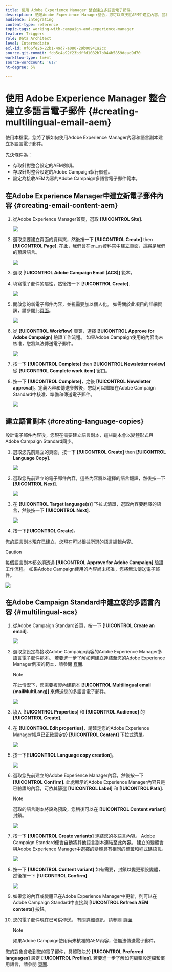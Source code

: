 ```yaml
---
title: 使用 Adobe Experience Manager 整合建立多語言電子郵件.
description: 透過Adobe Experience Manager整合，您可以直接在AEM中建立內容，並稍後在Adobe Campaign中使用。
audience: integrating
content-type: reference
topic-tags: working-with-campaign-and-experience-manager
feature: Triggers
role: Data Architect
level: Intermediate
exl-id: 0f66fe2b-22b1-49d7-a080-29b00941a2cc
source-git-commit: fcb5c4a92f23bdffd1082b7b044b5859dead9d70
workflow-type: tm+mt
source-wordcount: '617'
ht-degree: 5%

---
```


# 使用 Adobe Experience Manager 整合建立多語言電子郵件 {#creating-multilingual-email-aem}

使用本檔案，您將了解如何使用Adobe Experience Manager內容和語言副本建立多語言電子郵件。

先決條件為：

* 存取針對整合設定的AEM例項。
* 存取針對整合設定的Adobe Campaign執行個體。
* 設定為接收AEM內容的Adobe Campaign多語言電子郵件範本。

## 在Adobe Experience Manager中建立新電子郵件內容 {#creating-email-content-aem}

1. 從Adobe Experience Manager首頁，選取 **[!UICONTROL Site]**.

   ![](assets/aem_acs_1.png)

1. 選取您要建立頁面的資料夾，然後按一下 **[!UICONTROL Create]** then **[!UICONTROL Page]**. 在此，我們會在en_us資料夾中建立頁面，這將是我們的預設語言。

   ![](assets/aem_acs_2.png)

1. 選取 **[!UICONTROL Adobe Campaign Email (ACS)]** 範本。

1. 填寫電子郵件的屬性，然後按一下 **[!UICONTROL Create]**.

   ![](assets/aem_acs_3.png)

1. 開啟您的新電子郵件內容，並視需要加以個人化。 如需關於此項目的詳細資訊，請參閱此[頁面](../../integrating/using/creating-email-experience-manager.md#editing-email-aem)。

   ![](assets/aem_acs_4.png)

1. 從 **[!UICONTROL Workflow]** 頁簽，選擇 **[!UICONTROL Approve for Adobe Campaign]** 驗證工作流程。 如果Adobe Campaign使用的內容尚未核准，您將無法傳送電子郵件。

   ![](assets/aem_acs_7.png)

1. 按一下 **[!UICONTROL Complete]** then **[!UICONTROL Newsletter review]** 從 **[!UICONTROL Complete work item]** 窗口。

1. 按一下 **[!UICONTROL Complete]**，之後 **[!UICONTROL Newsletter approval]**。定義內容和傳送參數後，您就可以繼續在Adobe Campaign Standard中核准、準備和傳送電子郵件。

   ![](assets/aem_acs_8.png)

## 建立語言副本 {#creating-language-copies}

設計電子郵件內容後，您現在需要建立語言副本，這些副本會以變體形式與Adobe Campaign Standard同步。

1. 選取您先前建立的頁面，按一下 **[!UICONTROL Create]** then **[!UICONTROL Language Copy]**.

   ![](assets/aem_acs_5.png)

1. 選取您先前建立的電子郵件內容，這些內容將以選擇的語言翻譯，然後按一下 **[!UICONTROL Next]**.

   ![](assets/aem_acs_6.png)

1. 在 **[!UICONTROL Target language(s)]** 下拉式清單，選取內容要翻譯的語言，然後按一下 **[!UICONTROL Next]**.

   ![](assets/aem_acs_9.png)

1. 按一下&#x200B;**[!UICONTROL Create]**。

您的語言副本現在已建立，您現在可以根據所選的語言編輯內容。

>[!CAUTION]
>
>每個語言副本都必須透過 **[!UICONTROL Approve for Adobe Campaign]** 驗證工作流程。 如果Adobe Campaign使用的內容尚未核准，您將無法傳送電子郵件。

![](assets/aem_acs_11.png)

## 在Adobe Campaign Standard中建立您的多語言內容 {#multilingual-acs}

1. 從Adobe Campaign Standard首頁，按一下 **[!UICONTROL Create an email]**.

   ![](assets/aem_acs_12.png)

1. 選取您設定為接收Adobe Campaign內容的Adobe Experience Manager多語言電子郵件範本。 若要進一步了解如何建立連結至您的Adobe Experience Manager例項的範本，請參閱 [頁面](../../integrating/using/configure-experience-manager.md#config-acs).

   >[!NOTE]
   >
   >在此情況下，您需要複製內建範本 **[!UICONTROL Multilingual email (mailMultiLang)]** 來傳送您的多語言電子郵件。

   ![](assets/aem_acs_13.png)

1. 填入 **[!UICONTROL Properties]** 和 **[!UICONTROL Audience]** 的 **[!UICONTROL Create]**.

1. 在 **[!UICONTROL Edit properties]**，請確定您的Adobe Experience Manager帳戶已正確設定於 **[!UICONTROL Content]** 下拉式清單。

   ![](assets/aem_acs_20.png)

1. 按一下&#x200B;**[!UICONTROL Language copy creation]**。

   ![](assets/aem_acs_16.png)

1. 選取您先前建立的Adobe Experience Manager內容，然後按一下 **[!UICONTROL Confirm]**. 此處顯示的Adobe Experience Manager內容只是已驗證的內容，可依其篩選 **[!UICONTROL Label]** 和 **[!UICONTROL Path]**.

   >[!NOTE]
   >
   >選取的語言副本將設為預設，您稍後可以在 **[!UICONTROL Content variant]** 封鎖。

   ![](assets/aem_acs_17.png)

1. 按一下 **[!UICONTROL Create variants]** 連結您的多語言內容。 Adobe Campaign Standard便會自動將其他語言副本連結至此內容。 建立的變體會與Adobe Experience Manager中選擇的變體具有相同的標籤和程式碼語言。

   ![](assets/aem_acs_18.png)

1. 按一下 **[!UICONTROL Content variant]** 如有需要，封鎖以變更預設變體，然後按一下 **[!UICONTROL Confirm]**.

   ![](assets/aem_acs_19.png)

1. 如果您的內容或變體已在Adobe Experience Manager中更新，則可以在Adobe Campaign Standard中直接與 **[!UICONTROL Refresh AEM contents]** 按鈕。

1. 您的電子郵件現在已可供傳送。 有關詳細資訊，請參閱 [頁面](../../sending/using/get-started-sending-messages.md).

   >[!NOTE]
   >
   >如果Adobe Campaign使用尚未核准的AEM內容，便無法傳送電子郵件。

您的對象會收到您的電子郵件，具體取決於 **[!UICONTROL Preferred languages]** 設定 **[!UICONTROL Profiles]**. 若要進一步了解如何編輯設定檔和慣用語言，請參閱 [頁面](../../audiences/using/editing-profiles.md).
